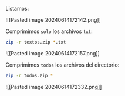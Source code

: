 
Listamos:

![[Pasted image 20240614172142.png]]

Comprimimos ``solo`` los archivos ``txt``:

```Bash
zip -r textos.zip *.txt
```

![[Pasted image 20240614172157.png]]

Comprimimos ``todos`` los archivos del directorio:

```Bash
zip -r todos.zip *
```

![[Pasted image 20240614172332.png]]

